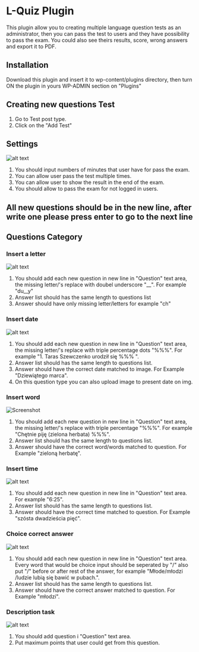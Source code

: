 # L-Quiz Plugin

This plugin allow you to creating multiple language question tests as an administrator, then you can pass the test to users and they have possibility to pass the exam. You could also see theirs results, score, wrong answers and export it to PDF.

## Installation

Download this plugin and insert it to wp-content/plugins directory, then turn ON the plugin in yours WP-ADMIN section on "Plugins"

## Creating new questions Test

1. Go to Test post type.
2. Click on the "Add Test"

## Settings
![alt text](<https://gitlab.polcode.com/dczerepak/plugin/-/raw/master/images-readme/settings.PNG>)

1. You should input numbers of minutes that user have for pass the exam.
2. You can allow user pass the test multiple times.
3. You can allow user to show the result in the end of the exam.
4. You should allow to pass the exam for not logged in users.

## All new questions should be in the new line, after write one please press enter to go to the next line
## Questions Category 
### Insert a letter
![alt text](<https://gitlab.polcode.com/dczerepak/plugin/-/raw/master/images-readme/insertLetters.PNG>)

1. You should add each new question in new line in "Question" text area, the missing letter/'s replace with  doubel underscore "__". For example "du__y"
2. Answer list should has the same length to questions list
3. Answer should have only missing letter/letters for example "ch"

### Insert date
![alt text](<https://gitlab.polcode.com/dczerepak/plugin/-/raw/master/images-readme/insertDate.PNG>)

1. You should add each new question in new line in "Question" text area, the missing letter/'s replace with  triple percentage dots "%%%". For example "1. Taras Szewczenko urodził się %%% ".
2. Answer list should has the same length to questions list.
3. Answer should have the correct date matched to image. For Example "Dziewiątego marca".
4. On this question type you can also upload image to present date on img.

### Insert word
![Screenshot](https://gitlab.polcode.com/dczerepak/plugin/-/raw/master/images-readme/insertWord.PNG)

1. You should add each new question in new line in "Question" text area, the missing letter/'s replace with  triple percentage "%%%". For example "Chętnie piję (zielona herbata) %%%".
2. Answer list should has the same length to questions list.
3. Answer should have the correct word/words matched to question. For Example "zieloną herbatę".

### Insert time
![alt text](<https://gitlab.polcode.com/dczerepak/plugin/-/raw/master/images-readme/insertTime.PNG>)


1. You should add each new question in new line in "Question" text area. For example "6:25".
2. Answer list should has the same length to questions list.
3. Answer should have the correct time matched to question. For Example "szósta dwadzieścia pięć".

### Choice correct answer
![alt text](<https://gitlab.polcode.com/dczerepak/plugin/-/raw/master/images-readme/choiceCorrect.PNG>)


1. You should add each new question in new line in "Question" text area. Every word that would be choice input should be seperated by "/" also put "/" before or after rest of the answer, for example "Młode/młodzi /ludzie lubią się bawić w pubach.".
2. Answer list should has the same length to questions list.
3. Answer should have the correct answer matched to question. For Example "młodzi".

### Description task
![alt text](<https://gitlab.polcode.com/dczerepak/plugin/-/raw/master/images-readme/descriptTask.PNG>)


1. You should add question i "Question" text area.
2. Put maximum points that user could get from this question.




